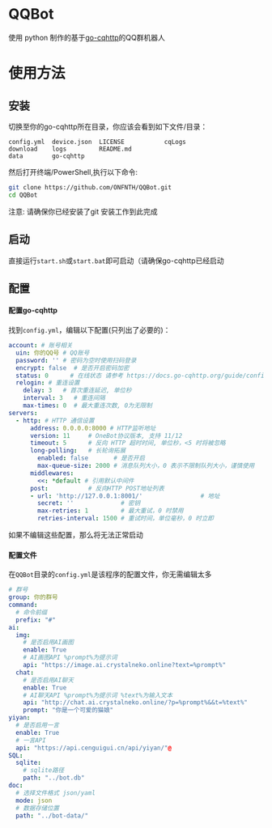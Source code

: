 # QQBot
使用 python 制作的基于[go-cqhttp](https://github.com/Mrs4s/go-cqhttp)的QQ群机器人
# 使用方法
## 安装
切换至你的go-cqhttp所在目录，你应该会看到如下文件/目录：
```text
config.yml  device.json  LICENSE           cqLogs
download    logs         README.md
data        go-cqhttp    
```
然后打开终端/PowerShell,执行以下命令:
```bash
git clone https://github.com/ONFNTH/QQBot.git
cd QQBot
```
注意: 请确保你已经安装了git
安装工作到此完成
## 启动
直接运行`start.sh`或`start.bat`即可启动（请确保go-cqhttp已经启动
## 配置
#### 配置go-cqhttp
找到`config.yml`，编辑以下配置(只列出了必要的)：
```yaml
account: # 账号相关
  uin: 你的QQ号 # QQ账号
  password: '' # 密码为空时使用扫码登录
  encrypt: false  # 是否开启密码加密
  status: 0      # 在线状态 请参考 https://docs.go-cqhttp.org/guide/config.html#在线状态
  relogin: # 重连设置
    delay: 3   # 首次重连延迟, 单位秒
    interval: 3   # 重连间隔
    max-times: 0  # 最大重连次数, 0为无限制
servers:
  - http: # HTTP 通信设置
      address: 0.0.0.0:8000 # HTTP监听地址
      version: 11     # OneBot协议版本, 支持 11/12
      timeout: 5      # 反向 HTTP 超时时间, 单位秒，<5 时将被忽略
      long-polling:   # 长轮询拓展
        enabled: false       # 是否开启
        max-queue-size: 2000 # 消息队列大小，0 表示不限制队列大小，谨慎使用
      middlewares:
        <<: *default # 引用默认中间件
      post:           # 反向HTTP POST地址列表
      - url: 'http://127.0.0.1:8001/'                # 地址
        secret: ''             # 密钥
        max-retries: 1         # 最大重试，0 时禁用
        retries-interval: 1500 # 重试时间，单位毫秒，0 时立即
```
如果不编辑这些配置，那么将无法正常启动
#### 配置文件
在`QQBot`目录的`config.yml`是该程序的配置文件，你无需编辑太多
```yaml
# 群号
group: 你的群号
command:
  # 命令前缀
  prefix: "#"
ai:
  img:
    # 是否启用AI画图
    enable: True
    # AI画图API %prompt%为提示词
    api: "https://image.ai.crystalneko.online?text=%prompt%"
  chat:
    # 是否启用AI聊天
    enable: True
    # AI聊天API %prompt%为提示词 %text%为输入文本
    api: "http://chat.ai.crystalneko.online/?p=%prompt%&&t=%text%"
    prompt: "你是一个可爱的猫娘"
yiyan:
  # 是否启用一言
  enable: True
  # 一言API
  api: "https://api.cenguigui.cn/api/yiyan/"@
SQL:
  sqlite:
    # sqlite路径
    path: "../bot.db"
doc:
  # 选择文件格式 json/yaml
  mode: json
  # 数据存储位置
  path: "../bot-data/"
  
```